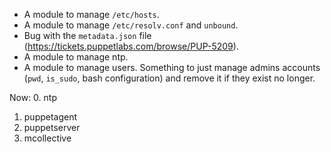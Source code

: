 * A module to manage `/etc/hosts`.
* A module to manage `/etc/resolv.conf` and `unbound`.
* Bug with the `metadata.json` file (https://tickets.puppetlabs.com/browse/PUP-5209).
* A module to manage ntp.
* A module to manage users. Something to just manage
admins accounts (`pwd`, `is_sudo`, bash configuration) and remove it if
they exist no longer.

Now:
 0. ntp
 1. puppetagent
 2. puppetserver
 3. mcollective


